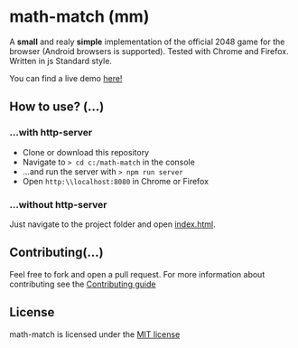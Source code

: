 # math-match (**mm**)

A **small** and realy **simple** implementation of the official 2048 game for the browser (Android browsers is supported).
Tested with Chrome and Firefox. Written in js Standard style.

You can find a live demo [here!](https://aerobird98.github.io/math-match/)

## How to use? (...)

### ...with http-server

- Clone or download this repository
- Navigate to `> cd c:/math-match` in the console
- ...and run the server with `> npm run server`
- Open `http:\\localhost:8080` in Chrome or Firefox

### ...without http-server

Just navigate to the project folder and open [index.html](https://github.com/Aerobird98/math-match/blob/master/index.html).

## Contributing(...)

Feel free to fork and open a pull request.
For more information about contributing see the [Contributing guide](https://github.com/Aerobird98/math-match/blob/master/CONTRIBUTING.md)

## License
math-match is licensed under the [MIT license](https://raw.githubusercontent.com/Aerobird98/math-match/master/LICENSE.txt)
